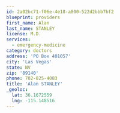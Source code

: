 ```yaml
---
id: 2a02bc71-f06e-4e18-a800-522d2bbb7bf2
blueprint: providers
first_name: Alan
last_name: STANLEY
license: M.D.
services:
  - emergency-medicine
category: doctors
address: 'PO Box 401057'
city: 'Las Vegas'
state: NV
zip: '89140'
phone: 702-825-4083
title: 'Alan STANLEY'
_geoloc:
  lat: 36.1672559
  lng: -115.148516
---
```

